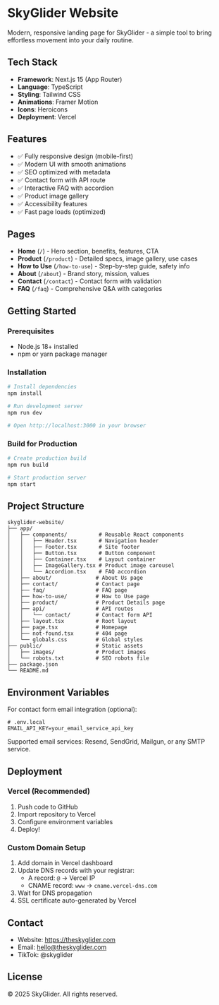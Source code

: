 # SkyGlider Website

Modern, responsive landing page for SkyGlider - a simple tool to bring effortless movement into your daily routine.

## Tech Stack

- **Framework**: Next.js 15 (App Router)
- **Language**: TypeScript
- **Styling**: Tailwind CSS
- **Animations**: Framer Motion
- **Icons**: Heroicons
- **Deployment**: Vercel

## Features

- ✅ Fully responsive design (mobile-first)
- ✅ Modern UI with smooth animations
- ✅ SEO optimized with metadata
- ✅ Contact form with API route
- ✅ Interactive FAQ with accordion
- ✅ Product image gallery
- ✅ Accessibility features
- ✅ Fast page loads (optimized)

## Pages

- **Home** (`/`) - Hero section, benefits, features, CTA
- **Product** (`/product`) - Detailed specs, image gallery, use cases
- **How to Use** (`/how-to-use`) - Step-by-step guide, safety info
- **About** (`/about`) - Brand story, mission, values
- **Contact** (`/contact`) - Contact form with validation
- **FAQ** (`/faq`) - Comprehensive Q&A with categories

## Getting Started

### Prerequisites

- Node.js 18+ installed
- npm or yarn package manager

### Installation

```bash
# Install dependencies
npm install

# Run development server
npm run dev

# Open http://localhost:3000 in your browser
```

### Build for Production

```bash
# Create production build
npm run build

# Start production server
npm start
```

## Project Structure

```
skyglider-website/
├── app/
│   ├── components/          # Reusable React components
│   │   ├── Header.tsx       # Navigation header
│   │   ├── Footer.tsx       # Site footer
│   │   ├── Button.tsx       # Button component
│   │   ├── Container.tsx    # Layout container
│   │   ├── ImageGallery.tsx # Product image carousel
│   │   └── Accordion.tsx    # FAQ accordion
│   ├── about/              # About Us page
│   ├── contact/            # Contact page
│   ├── faq/                # FAQ page
│   ├── how-to-use/         # How to Use page
│   ├── product/            # Product Details page
│   ├── api/                # API routes
│   │   └── contact/        # Contact form API
│   ├── layout.tsx          # Root layout
│   ├── page.tsx            # Homepage
│   ├── not-found.tsx       # 404 page
│   └── globals.css         # Global styles
├── public/                 # Static assets
│   ├── images/             # Product images
│   └── robots.txt          # SEO robots file
├── package.json
└── README.md
```

## Environment Variables

For contact form email integration (optional):

```env
# .env.local
EMAIL_API_KEY=your_email_service_api_key
```

Supported email services: Resend, SendGrid, Mailgun, or any SMTP service.

## Deployment

### Vercel (Recommended)

1. Push code to GitHub
2. Import repository to Vercel
3. Configure environment variables
4. Deploy!

### Custom Domain Setup

1. Add domain in Vercel dashboard
2. Update DNS records with your registrar:
   - A record: `@` → Vercel IP
   - CNAME record: `www` → `cname.vercel-dns.com`
3. Wait for DNS propagation
4. SSL certificate auto-generated by Vercel

## Contact

- Website: https://theskyglider.com
- Email: hello@theskyglider.com
- TikTok: @skyglider

## License

© 2025 SkyGlider. All rights reserved.
